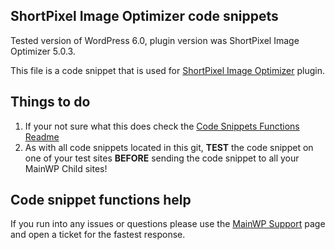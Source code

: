 ## ShortPixel Image Optimizer code snippets

Tested version of WordPress 6.0, plugin version was ShortPixel Image Optimizer 5.0.3.

This file is a code snippet that is used for [ShortPixel Image Optimizer](https://wordpress.org/plugins/shortpixel-image-optimiser/) plugin. 

## Things to do

1. If your not sure what this does check the [Code Snippets Functions Readme](https://github.com/mainwp/Code-Snippets-Functions/blob/master/README.md)
2. As with all code snippets located in this git, **TEST** the code snippet on one of your test sites **BEFORE** sending the code snippet to all your MainWP Child sites!

## Code snippet functions help

If you run into any issues or questions please use the [MainWP Support](https://mainwp.com/support/) page and open a ticket for the fastest response.
